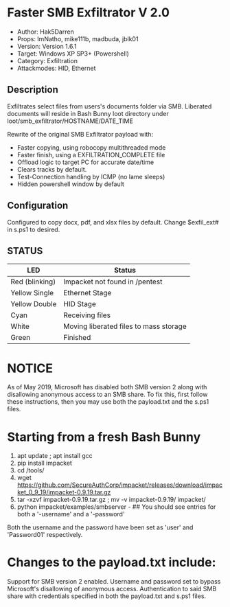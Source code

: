 # Faster SMB Exfiltrator V 2.0

* Author: Hak5Darren
* Props: ImNatho, mike111b, madbuda, jblk01
* Version: Version 1.6.1
* Target: Windows XP SP3+ (Powershell)
* Category: Exfiltration
* Attackmodes: HID, Ethernet
 
## Description

Exfiltrates select files from users's documents folder via SMB.
Liberated documents will reside in Bash Bunny loot directory under loot/smb_exfiltrator/HOSTNAME/DATE_TIME

Rewrite of the original SMB Exfiltrator payload with:
* Faster copying, using robocopy multithreaded mode
* Faster finish, using a EXFILTRATION_COMPLETE file
* Offload logic to target PC for accurate date/time
* Clears tracks by default.
* Test-Connection handling by ICMP (no lame sleeps)
* Hidden powershell window by default


## Configuration

Configured to copy docx, pdf, and xlsx files by default. Change $exfil_ext# in s.ps1 to desired. 

## STATUS

| LED                 | Status                                 |
| ------------------- | -------------------------------------- |
| Red (blinking)      | Impacket not found in /pentest         |
| Yellow Single       | Ethernet Stage                         |
| Yellow Double       | HID Stage                              |
| Cyan                | Receiving files                        |
| White               | Moving liberated files to mass storage |
| Green               | Finished                               |

# NOTICE

As of May 2019, Microsoft has disabled both SMB version 2 along with disallowing anonymous access to an SMB share.
To fix this, first follow these instructions, then you may use both the payload.txt and the s.ps1 files.

# Starting from a fresh Bash Bunny

1. apt update ; apt install gcc
2. pip install impacket
3. cd /tools/
4. wget https://github.com/SecureAuthCorp/impacket/releases/download/impacket_0_9_19/impacket-0.9.19.tar.gz
5. tar -xzvf impacket-0.9.19.tar.gz ; mv -v impacket-0.9.19/ impacket/
6. python impacket/examples/smbserver - ## You should see entries for both a '-username' and a '-password'

Both the username and the password have been set as 'user' and 'Password01' respectively.

# Changes to the payload.txt include:

  Support for SMB version 2 enabled.
  Username and password set to bypass Microsoft's disallowing of anonymous access.
  Authentication to said SMB share with credentials specified in both the payload.txt and s.ps1 files.
